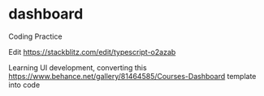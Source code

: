 # dashboard
Coding Practice

Edit
https://stackblitz.com/edit/typescript-o2azab

Learning UI development, converting this https://www.behance.net/gallery/81464585/Courses-Dashboard template into code
